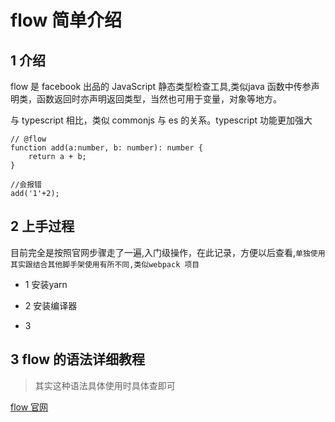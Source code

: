 # flow 简单介绍

## 1 介绍

flow 是 facebook 出品的 JavaScript 静态类型检查工具,类似java 函数中传参声明类，函数返回时亦声明返回类型，当然也可用于变量，对象等地方。

与 typescript 相比，类似 commonjs 与 es 的关系。typescript 功能更加强大

```
// @flow
function add(a:number, b: number): number {
    return a + b;
}

//会报错
add('1'+2);

```

## 2 上手过程

目前完全是按照官网步骤走了一遍,入门级操作，在此记录，方便以后查看,`单独使用其实跟结合其他脚手架使用有所不同,类似webpack 项目`

- 1 安装yarn

- 2 安装编译器
    
- 3 

## 3 flow 的语法详细教程
>其实这种语法具体使用时具体查即可

[flow 官网](https://flow.org/en/)

